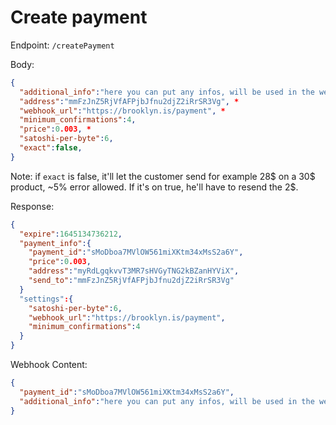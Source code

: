 # Create payment
Endpoint: `/createPayment`

Body:
```json
{
  "additional_info":"here you can put any infos, will be used in the webhook, so you can put the id for example of your customer", *
  "address":"mmFzJnZ5RjVfAFPjbJfnu2djZ2iRrSR3Vg", *
  "webhook_url":"https://brooklyn.is/payment", *
  "minimum_confirmations":4,
  "price":0.003, *
  "satoshi-per-byte":6,
  "exact":false,
}
```
Note: if `exact` is false, it'll let the customer send for example 28$ on a 30$ product, ~5% error allowed. If it's on true, he'll have to resend the 2$.

Response:
```json
{
  "expire":1645134736212,
  "payment_info":{
    "payment_id":"sMoDboa7MVlOW561miXKtm34xMsS2a6Y",
    "price":0.003,
    "address":"myRdLgqkvvT3MR7sHVGyTNG2kBZanHYViX",
    "send_to":"mmFzJnZ5RjVfAFPjbJfnu2djZ2iRrSR3Vg" 
  }
  "settings":{
    "satoshi-per-byte":6,
    "webhook_url":"https://brooklyn.is/payment",
    "minimum_confirmations":4
  }
}
```

Webhook Content:
```json
{
  "payment_id":"sMoDboa7MVlOW561miXKtm34xMsS2a6Y",
  "additional_info":"here you can put any infos, will be used in the webhook, so you can put the id for example of your customer"  
}
```
